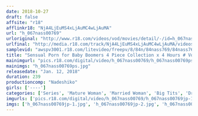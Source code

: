 ```yaml
---
date: 2018-10-27
draft: false
affsite: "r18"
afflinkr18: "NjA4LjEuMS4xLjAuMC4wLjAuMA"
url: "h_067nass00769"
urloriginal: "http://www.r18.com/videos/vod/movies/detail/-/id=h_067nass00769"
urlfinal: "http://media.r18.com/track/NjA4LjEuMS4xLjAuMC4wLjAuMA/videos/vod/movies/detail/-/id=h_067nass00769"
samplevid: "awspv3001.r18.com/litevideo/freepv/8/84n/84nass769/84nass769_dmb_w.mp4"
title: "Sensual Porn for Baby Boomers 4 Piece Collection x 4 Hours # Volume 4"
mainimgurl: "pics.r18.com/digital/video/h_067nass00769/h_067nass00769ps.jpg"
mainimgs: "h_067nass00769ps.jpg"
releasedate: "Jan. 12, 2018"
duration: 239
productioncomp: "Nadeshiko"
girls: ['----']
categories: ['Series', 'Mature Woman', 'Married Woman', 'Big Tits', 'Drama', 'Over 4 Hours', 'Hi-Def']
imgurls: ['pics.r18.com/digital/video/h_067nass00769/h_067nass00769jp-1.jpg', 'pics.r18.com/digital/video/h_067nass00769/h_067nass00769jp-2.jpg', 'pics.r18.com/digital/video/h_067nass00769/h_067nass00769jp-3.jpg', 'pics.r18.com/digital/video/h_067nass00769/h_067nass00769jp-4.jpg', 'pics.r18.com/digital/video/h_067nass00769/h_067nass00769jp-5.jpg', 'pics.r18.com/digital/video/h_067nass00769/h_067nass00769jp-6.jpg', 'pics.r18.com/digital/video/h_067nass00769/h_067nass00769jp-7.jpg', 'pics.r18.com/digital/video/h_067nass00769/h_067nass00769jp-8.jpg', 'pics.r18.com/digital/video/h_067nass00769/h_067nass00769jp-9.jpg', 'pics.r18.com/digital/video/h_067nass00769/h_067nass00769jp-10.jpg', 'pics.r18.com/digital/video/h_067nass00769/h_067nass00769jp-11.jpg', 'pics.r18.com/digital/video/h_067nass00769/h_067nass00769jp-12.jpg', 'pics.r18.com/digital/video/h_067nass00769/h_067nass00769jp-13.jpg', 'pics.r18.com/digital/video/h_067nass00769/h_067nass00769jp-14.jpg', 'pics.r18.com/digital/video/h_067nass00769/h_067nass00769jp-15.jpg', 'pics.r18.com/digital/video/h_067nass00769/h_067nass00769jp-16.jpg', 'pics.r18.com/digital/video/h_067nass00769/h_067nass00769jp-17.jpg', 'pics.r18.com/digital/video/h_067nass00769/h_067nass00769jp-18.jpg', 'pics.r18.com/digital/video/h_067nass00769/h_067nass00769jp-19.jpg', 'pics.r18.com/digital/video/h_067nass00769/h_067nass00769jp-20.jpg']
imgs: ['h_067nass00769jp-1.jpg', 'h_067nass00769jp-2.jpg', 'h_067nass00769jp-3.jpg', 'h_067nass00769jp-4.jpg', 'h_067nass00769jp-5.jpg', 'h_067nass00769jp-6.jpg', 'h_067nass00769jp-7.jpg', 'h_067nass00769jp-8.jpg', 'h_067nass00769jp-9.jpg', 'h_067nass00769jp-10.jpg', 'h_067nass00769jp-11.jpg', 'h_067nass00769jp-12.jpg', 'h_067nass00769jp-13.jpg', 'h_067nass00769jp-14.jpg', 'h_067nass00769jp-15.jpg', 'h_067nass00769jp-16.jpg', 'h_067nass00769jp-17.jpg', 'h_067nass00769jp-18.jpg', 'h_067nass00769jp-19.jpg', 'h_067nass00769jp-20.jpg']
---
```

